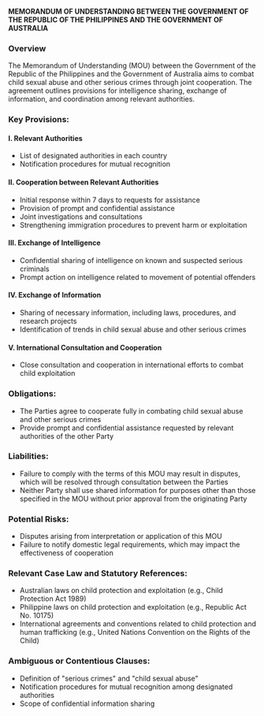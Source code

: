 **MEMORANDUM OF UNDERSTANDING BETWEEN THE GOVERNMENT OF THE REPUBLIC OF THE PHILIPPINES AND THE GOVERNMENT OF AUSTRALIA**

### Overview
The Memorandum of Understanding (MOU) between the Government of the Republic of the Philippines and the Government of Australia aims to combat child sexual abuse and other serious crimes through joint cooperation. The agreement outlines provisions for intelligence sharing, exchange of information, and coordination among relevant authorities.

### Key Provisions:

#### I. Relevant Authorities

*   List of designated authorities in each country
*   Notification procedures for mutual recognition

#### II. Cooperation between Relevant Authorities

*   Initial response within 7 days to requests for assistance
*   Provision of prompt and confidential assistance
*   Joint investigations and consultations
*   Strengthening immigration procedures to prevent harm or exploitation

#### III. Exchange of Intelligence

*   Confidential sharing of intelligence on known and suspected serious criminals
*   Prompt action on intelligence related to movement of potential offenders

#### IV. Exchange of Information

*   Sharing of necessary information, including laws, procedures, and research projects
*   Identification of trends in child sexual abuse and other serious crimes

#### V. International Consultation and Cooperation

*   Close consultation and cooperation in international efforts to combat child exploitation

### Obligations:

*   The Parties agree to cooperate fully in combating child sexual abuse and other serious crimes
*   Provide prompt and confidential assistance requested by relevant authorities of the other Party

### Liabilities:

*   Failure to comply with the terms of this MOU may result in disputes, which will be resolved through consultation between the Parties
*   Neither Party shall use shared information for purposes other than those specified in the MOU without prior approval from the originating Party

### Potential Risks:

*   Disputes arising from interpretation or application of this MOU
*   Failure to notify domestic legal requirements, which may impact the effectiveness of cooperation

### Relevant Case Law and Statutory References:

*   Australian laws on child protection and exploitation (e.g., Child Protection Act 1989)
*   Philippine laws on child protection and exploitation (e.g., Republic Act No. 10175)
*   International agreements and conventions related to child protection and human trafficking (e.g., United Nations Convention on the Rights of the Child)

### Ambiguous or Contentious Clauses:

*   Definition of "serious crimes" and "child sexual abuse"
*   Notification procedures for mutual recognition among designated authorities
*   Scope of confidential information sharing